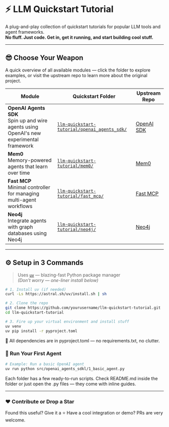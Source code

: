# ⚡ LLM Quickstart Tutorial

A plug-and-play collection of quickstart tutorials for popular LLM tools and agent frameworks.  
**No fluff. Just code. Get in, get it running, and start building cool stuff.**

---

## 😎 Choose Your Weapon

A quick overview of all available modules — click the folder to explore examples, or visit the upstream repo to learn more about the original project.

| Module             | Quickstart Folder                                                    | Upstream Repo                                                |
|--------------------|-----------------------------------------------------------------------|--------------------------------------------------------------|
| **OpenAI Agents SDK**<br/>Spin up and wire agents using OpenAI's new experimental framework | [`llm-quickstart-tutorial/openai_agents_sdk/`](llm-quickstart-tutorial/openai_agents_sdk/)           | [OpenAI SDK](https://github.com/openai/openai-agents-python) |
| **Mem0** <br/>Memory-powered agents that learn over time                         | [`llm-quickstart-tutorial/mem0/`](llm-quickstart-tutorial/mem0/)                                     | [Mem0](https://github.com/mem0ai/mem0)                     |
| **Fast MCP**<br/>Minimal controller for managing multi-agent workflows                     | [`llm-quickstart-tutorial/fast_mcp/`](llm-quickstart-tutorial/fast_mcp/)                             | [Fast MCP](https://github.com/jlowin/fastmcp) |
| **Neo4j**<br/>Integrate agents with graph databases using Neo4j                            | [`llm-quickstart-tutorial/neo4j/`](llm-quickstart-tutorial/neo4j/)                                   | [Neo4j](https://github.com/neo4j/neo4j-python-driver)       |

---

## ⚙️ Setup in 3 Commands

> Uses [`uv`](https://github.com/astral-sh/uv) — blazing-fast Python package manager  
> *(Don’t worry — one-liner install below)*

```bash
# 1. Install uv (if needed)
curl -Ls https://astral.sh/uv/install.sh | sh

# 2. Clone the repo
git clone https://github.com/yourusername/llm-quickstart-tutorial.git
cd llm-quickstart-tutorial

# 3. Fire up your virtual environment and install stuff
uv venv
uv pip install -r pyproject.toml
```

🧪 All dependencies are in pyproject.toml — no requirements.txt, no clutter.

### 🚀 Run Your First Agent

```bash
# Example: Run a basic OpenAI agent
uv run python src/openai_agents_sdkl/1_basic_agent.py
```

Each folder has a few ready-to-run scripts.
Check README.md inside the folder or just open the .py files — they come with inline guides.

---

### ❤️ Contribute or Drop a Star
Found this useful? Give it a ⭐
Have a cool integration or demo? PRs are very welcome.